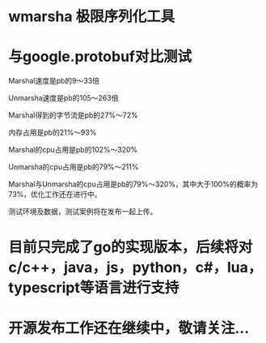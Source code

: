 # wmarsha 极限序列化工具

# 与google.protobuf对比测试

Marshal速度是pb的9～33倍

Unmarsha速度是pb的105～263倍

Marshal得到的字节流是pb的27%～72%

内存占用是pb的21%～93%

Marshal的cpu占用是pb的102%～320%

Unmarsha的cpu占用是pb的79%～211%

Marshal与Unmarsha的cpu占用是pb的79%～320%，其中大于100%的概率为73%，优化工作还在进行中。

测试环境及数据，测试案例将在发布一起上传。

# 目前只完成了go的实现版本，后续将对c/c++，java，js，python，c#，lua，typescript等语言进行支持
# 开源发布工作还在继续中，敬请关注...
